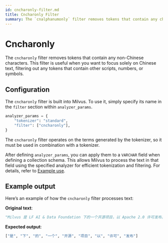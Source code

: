 ```yaml
---
id: cncharonly-filter.md
title: Cncharonly​ Filter
summary: The `cnalphanumonly` filter removes tokens that contain any characters other than Chinese characters, English letters, or digits.​
---
```


# Cncharonly​

The `cncharonly` filter removes tokens that contain any non-Chinese characters. This filter is useful when you want to focus solely on Chinese text, filtering out any tokens that contain other scripts, numbers, or symbols.​

## Configuration​

The `cncharonly` filter is built into Milvus. To use it, simply specify its name in the `filter` section within `analyzer_params`.​

```python
analyzer_params = {​
    "tokenizer": "standard",​
    "filter": ["cncharonly"],​
}​
```

The `cncharonly` filter operates on the terms generated by the tokenizer, so it must be used in combination with a tokenizer.

After defining `analyzer_params`, you can apply them to a `VARCHAR` field when defining a collection schema. This allows Milvus to process the text in that field using the specified analyzer for efficient tokenization and filtering. For details, refer to [Example use](analyzer-overview.md#Example-use).​

## Example output​

Here’s an example of how the `cncharonly` filter processes text:​

**Original text**:​

```python
"Milvus 是 LF AI & Data Foundation 下的一个开源项目，以 Apache 2.0 许可发布。"​
```

**Expected output**:​

```python
["是", "下", "的", "一个", "开源", "项目", "以", "许可", "发布"]​
```